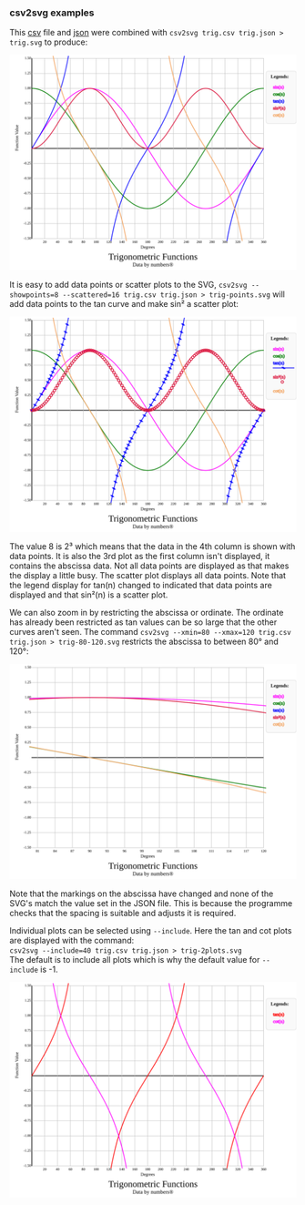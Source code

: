 ### csv2svg examples

This [csv](trig.csv) file and [json](trig.json) were combined with `csv2svg trig.csv trig.json > trig.svg` to produce:

![trig function values](trig.svg)

It is easy to add data points or scatter plots to the SVG, `csv2svg --showpoints=8 --scattered=16 trig.csv trig.json > trig-points.svg` will add data points to the tan curve and make sin² a scatter plot:

![trig function values](trig-points.svg)

The value 8 is 2³ which means that the data in the 4th column is shown with data points. It is also the 3rd plot as the first column isn't displayed,
it contains the abscissa data. Not all data points are displayed as that makes the display a little busy. The scatter plot displays all data points.
Note that the legend display for tan(n) changed to indicated that data points are displayed and that sin²(n) is a scatter plot.

We can also zoom in by restricting the abscissa or ordinate. The ordinate has already been restricted as tan values can be so large that the other curves
aren't seen. The command `csv2svg --xmin=80 --xmax=120 trig.csv trig.json > trig-80-120.svg` restricts the abscissa to between 80° and 120°:

![trig function values](trig-80-120.svg)

Note that the markings on the abscissa have changed and none of the SVG's match the value set in the JSON file.
This is because the programme checks that the spacing is suitable and adjusts it is required.

Individual plots can be selected using `--include`.
Here the tan and cot plots are displayed with the command:<br/>
`csv2svg --include=40 trig.csv trig.json > trig-2plots.svg`<br/>
The default is to include all plots which is why the default value for `--include` is -1.

![trig function values](trig-2plots.svg)
